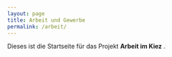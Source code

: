 ```yaml
---
layout: page
title: Arbeit und Gewerbe
permalink: /arbeit/
---
```


Dieses ist die Startseite für das Projekt **Arbeit im Kiez** . 

